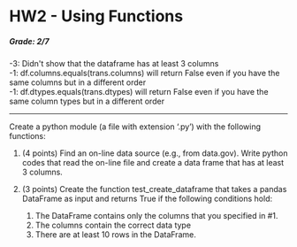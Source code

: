 # HW2 - Using Functions

##### Grade: 2/7

-3: Didn't show that the dataframe has at least 3 columns     
-1: df.columns.equals(trans.columns) will return False even if you have the same columns but in a different order     
-1: df.dtypes.equals(trans.dtypes) will return False even if you have the same column types but in a different order  

-----

Create a python module (a file with extension ‘.py’) with the following functions:

1. (4 points) Find an on-line data source (e.g., from data.gov). Write python codes that read the on-line file and create a data frame that has at least 3 columns.

1. (3 points) Create the function test_create_dataframe that takes a pandas DataFrame as input and returns True if the following conditions hold:

   1. The DataFrame contains only the columns that you specified in #1.
   1. The columns contain the correct data type
   1. There are at least 10 rows in the DataFrame.
